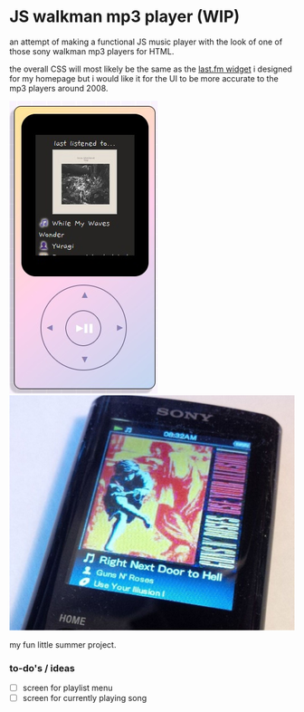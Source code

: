 # JS walkman mp3 player (WIP)

an attempt of making a functional JS music player with the look of one of those sony walkman mp3 players for HTML.

the overall CSS will most likely be the same as the [last.fm widget](https://github.com/biancarosa/lastfm-last-played) i designed for my homepage but i would like it for the UI to be more accurate to the mp3 players around 2008.

![walkman in my homepage](examples/css.jpg)
![irl sony walkman mp3 player](examples/ui2.jpg)

my fun little summer project.

### to-do's / ideas

- [ ] screen for playlist menu
- [ ] screen for currently playing song
